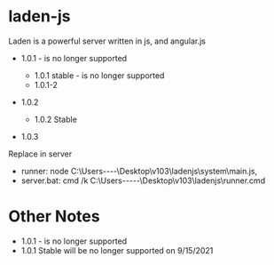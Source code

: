 # laden-js
Laden is a powerful server written in js, and angular.js
* 1.0.1 - is no longer supported
  * 1.0.1 stable -  is no longer supported
  * 1.0.1-2 
  
* 1.0.2
  * 1.0.2 Stable

* 1.0.3
 
Replace in server 
* runner: node C:\Users\----\Desktop\v103\ladenjs\system\main.js,
* server.bat: cmd /k C:\Users\-----\Desktop\v103\ladenjs\runner.cmd

# Other Notes

* 1.0.1 - is no longer supported
* 1.0.1 Stable will be no longer supported on 9/15/2021
